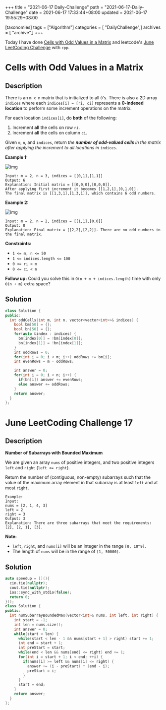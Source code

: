 +++
title = "2021-06-17 Daily-Challenge"
path = "2021-06-17-Daily-Challenge"
date = 2021-06-17 17:33:44+08:00
updated = 2021-06-17 19:55:29+08:00

[taxonomies]
tags = ["Algorithm"]
categories = [ "DailyChallenge",]
archives = [ "archive",]
+++

Today I have done [Cells with Odd Values in a Matrix](https://leetcode.com/problems/cells-with-odd-values-in-a-matrix/description/) and leetcode's [June LeetCoding Challenge](https://leetcode.com/explore/challenge/card/june-leetcoding-challenge-2021/605/week-3-june-15th-june-21st/3782/) with `cpp`.

<!-- more -->

# Cells with Odd Values in a Matrix

## Description

There is an `m x n` matrix that is initialized to all `0`'s. There is also a 2D array `indices` where each `indices[i] = [ri, ci]` represents a **0-indexed location** to perform some increment operations on the matrix.

For each location `indices[i]`, do **both** of the following:

1. Increment **all** the cells on row `ri`.
2. Increment **all** the cells on column `ci`.

Given `m`, `n`, and `indices`, return *the **number of odd-valued cells** in the matrix after applying the increment to all locations in* `indices`.

 

**Example 1:**

![img](https://assets.leetcode.com/uploads/2019/10/30/e1.png)

```
Input: m = 2, n = 3, indices = [[0,1],[1,1]]
Output: 6
Explanation: Initial matrix = [[0,0,0],[0,0,0]].
After applying first increment it becomes [[1,2,1],[0,1,0]].
The final matrix is [[1,3,1],[1,3,1]], which contains 6 odd numbers.
```

**Example 2:**

![img](https://assets.leetcode.com/uploads/2019/10/30/e2.png)

```
Input: m = 2, n = 2, indices = [[1,1],[0,0]]
Output: 0
Explanation: Final matrix = [[2,2],[2,2]]. There are no odd numbers in the final matrix.
```

 

**Constraints:**

- `1 <= m, n <= 50`
- `1 <= indices.length <= 100`
- `0 <= ri < m`
- `0 <= ci < n`

 

**Follow up:** Could you solve this in `O(n + m + indices.length)` time with only `O(n + m)` extra space?

## Solution

``` cpp
class Solution {
public:
  int oddCells(int m, int n, vector<vector<int>>& indices) {
    bool bm[50] = {};
    bool bn[50] = {};
    for(auto &index : indices) {
      bm[index[0]] = !bm[index[0]];
      bn[index[1]] = !bn[index[1]];
    }
    int oddRows = 0;
    for(int i = 0; i < m; i++) oddRows += bm[i];
    int evenRows = m - oddRows;

    int answer = 0;
    for(int i = 0; i < n; i++) {
      if(bn[i]) answer += evenRows;
      else answer += oddRows;
    }
    return answer;
  }
};
```

# June LeetCoding Challenge 17

## Description

**Number of Subarrays with Bounded Maximum**

We are given an array `nums` of positive integers, and two positive integers `left` and `right` (`left <= right`).

Return the number of (contiguous, non-empty) subarrays such that the value of the maximum array element in that subarray is at least `left` and at most `right`.

```
Example:
Input: 
nums = [2, 1, 4, 3]
left = 2
right = 3
Output: 3
Explanation: There are three subarrays that meet the requirements: [2], [2, 1], [3].
```

**Note:**

- `left`, `right`, and `nums[i]` will be an integer in the range `[0, 10^9]`.
- The length of `nums` will be in the range of `[1, 50000]`.

## Solution

``` cpp
auto speedup = [](){
  cin.tie(nullptr);
  cout.tie(nullptr);
  ios::sync_with_stdio(false);
  return 0;
}();
class Solution {
public:
  int numSubarrayBoundedMax(vector<int>& nums, int left, int right) {
    int start = -1;
    int len = nums.size();
    int answer = 0;
    while(start < len) {
      while(start < len - 1 && nums[start + 1] > right) start += 1;
      int end = start + 1;
      int preStart = start;
      while(end < len && nums[end] <= right) end += 1;
      for(int i = start + 1; i < end; ++i) {
        if(nums[i] >= left && nums[i] <= right) {
          answer += (i - preStart) * (end - i);
          preStart = i;
        }
      }
      start = end;
    }
    return answer;
  }
};
```
